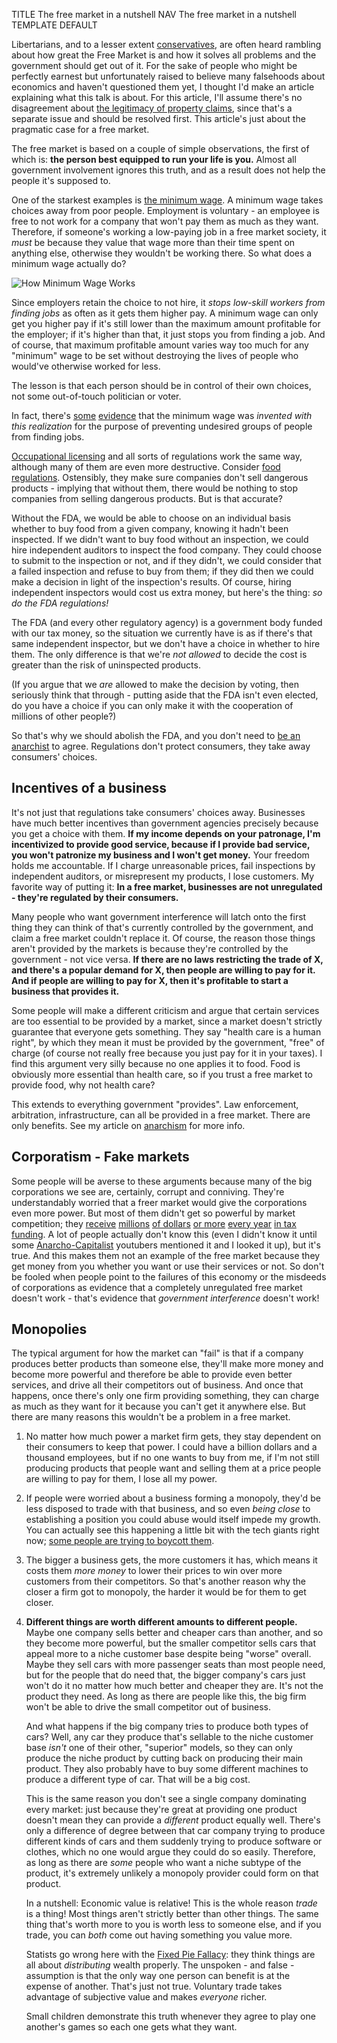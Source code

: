 TITLE The free market in a nutshell
NAV The free market in a nutshell
TEMPLATE DEFAULT

Libertarians, and to a lesser extent [conservatives](/argument/left_right), are often heard rambling about how great the Free Market is and how it solves all problems and the government should get out of it. For the sake of people who might be perfectly earnest but unfortunately raised to believe many falsehoods about economics and haven't questioned them yet, I thought I'd make an article explaining what this talk is about. For this article, I'll assume there's no disagreement about [the legitimacy of property claims](/protagonism/property), since that's a separate issue and should be resolved first. This article's just about the pragmatic case for a free market.

The free market is based on a couple of simple observations, the first of which is: **the person best equipped to run your life is you.** Almost all government involvement ignores this truth, and as a result does not help the people it's supposed to.

One of the starkest examples is [the minimum wage](/argument/leftist_economics). A minimum wage takes choices away from poor people. Employment is voluntary - an employee is free to not work for a company that won't pay them as much as they want. Therefore, if someone's working a low-paying job in a free market society, it *must* be because they value that wage more than their time spent on anything else, otherwise they wouldn't be working there. So what does a minimum wage actually do?

![How Minimum Wage Works](minimum_wage.jpg)

Since employers retain the choice to not hire, it *stops low-skill workers from finding jobs* as often as it gets them higher pay. A minimum wage can only get you higher pay if it's still lower than the maximum amount profitable for the employer; if it's higher than that, it just stops you from finding a job. And of course, that maximum profitable amount varies way too much for any "minimum" wage to be set without destroying the lives of people who would've otherwise worked for less.

The lesson is that each person should be in control of their own choices, not some out-of-touch politician or voter.

In fact, there's [some](https://www.law.gmu.edu/assets/files/publications/working_papers/1004ExcludingUnfitWorkers.pdf) [evidence](http://www.princeton.edu/~tleonard/papers/retrospectives.pdf) that the minimum wage was *invented with this realization* for the purpose of preventing undesired groups of people from finding jobs.

[Occupational licensing](https://fakenous.net/?p=1654) and all sorts of regulations work the same way, although many of them are even more destructive. Consider <a rel="nofollow" href="https://www.fda.gov/food/guidance-regulation-food-and-dietary-supplements">food regulations</a>. Ostensibly, they make sure companies don't sell dangerous products - implying that without them, there would be nothing to stop companies from selling dangerous products. But is that accurate?

Without the FDA, we would be able to choose on an individual basis whether to buy food from a given company, knowing it hadn't been inspected. If we didn't want to buy food without an inspection, we could hire independent auditors to inspect the food company. They could choose to submit to the inspection or not, and if they didn't, we could consider that a failed inspection and refuse to buy from them; if they did then we could make a decision in light of the inspection's results. Of course, hiring independent inspectors would cost us extra money, but here's the thing: *so do the FDA regulations!*

The FDA (and every other regulatory agency) is a government body funded with our tax money, so the situation we currently have is as if there's that same independent inspector, but we don't have a choice in whether to hire them. The only difference is that we're *not allowed* to decide the cost is greater than the risk of uninspected products.

(If you argue that we *are* allowed to make the decision by voting, then seriously think that through - putting aside that the FDA isn't even elected, do you have a choice if you can only make it with the cooperation of millions of other people?)

So that's why we should abolish the FDA, and you don't need to [be an anarchist](anarchism) to agree. Regulations don't protect consumers, they take away consumers' choices.

## Incentives of a business

It's not just that regulations take consumers' choices away. Businesses have much better incentives than government agencies precisely because you get a choice with them. **If my income depends on your patronage, I'm incentivized to provide good service, because if I provide bad service, you won't patronize my business and I won't get money.** Your freedom holds me accountable. If I charge unreasonable prices, fail inspections by independent auditors, or misrepresent my products, I lose customers. My favorite way of putting it: **In a free market, businesses are not unregulated - they're regulated by their consumers.**

Many people who want government interference will latch onto the first thing they can think of that's currently controlled by the government, and claim a free market couldn't replace it. Of course, the reason those things aren't provided by the markets is because they're controlled by the government - not vice versa. **If there are no laws restricting the trade of X, and there's a popular demand for X, then people are willing to pay for it. And if people are willing to pay for X, then it's profitable to start a business that provides it.**

Some people will make a different criticism and argue that certain services are too essential to be provided by a market, since a market doesn't strictly guarantee that everyone gets something. They say "health care is a human right", by which they mean it must be provided by the government, "free" of charge (of course not really free because you just pay for it in your taxes). I find this argument very silly because no one applies it to food. Food is obviously more essential than health care, so if you trust a free market to provide food, why not health care?

This extends to everything government "provides". Law enforcement, arbitration, infrastructure, can all be provided in a free market. There are only benefits. See my article on [anarchism](anarchism) for more info.

## Corporatism - Fake markets

Some people will be averse to these arguments because many of the big corporations we see are, certainly, corrupt and conniving. They're understandably worried that a freer market would give the corporations even more power. But most of them didn't get so powerful by market competition; they [receive](https://www.marketwatch.com/story/why-governments-are-giving-billions-in-tax-breaks-to-apple-amazon-and-other-tech-giants-2016-10-13) [millions](https://www.siliconvalleywatcher.com/googles-billions-in-internet-subsidies/) [of dollars](https://qz.com/1145669/googles-true-origin-partly-lies-in-cia-and-nsa-research-grants-for-mass-surveillance/) [or more](https://en.wikipedia.org/wiki/History_of_Google) [every year](https://www.cnsnews.com/news/article/obama-google-facebook-would-not-exist-without-government-funding) [in tax](https://www.theguardian.com/cities/2018/jul/02/us-cities-and-states-give-big-tech-93bn-in-subsidies-in-five-years-tax-breaks) [funding](http://www.precursorblog.com/content/how-much-should-google-be-subsidized). A lot of people actually don't know this (even I didn't know it until some [Anarcho-Capitalist](/argument/faction_ancap) youtubers mentioned it and I looked it up), but it's true. And this makes them not an example of the free market because they get money from you whether you want or use their services or not. So don't be fooled when people point to the failures of this economy or the misdeeds of corporations as evidence that a completely unregulated free market doesn't work - that's evidence that *government interference* doesn't work!

## Monopolies

The typical argument for how the market can "fail" is that if a company produces better products than someone else, they'll make more money and become more powerful and therefore be able to provide even better services, and drive all their competitors out of business. And once that happens, once there's only one firm providing something, they can charge as much as they want for it because you can't get it anywhere else. But there are many reasons this wouldn't be a problem in a free market.

1. No matter how much power a market firm gets, they stay dependent on their consumers to keep that power. I could have a billion dollars and a thousand employees, but if no one wants to buy from me, if I'm not still producing products that people want and selling them at a price people are willing to pay for them, I lose all my power.

2. If people were worried about a business forming a monopoly, they'd be less disposed to trade with that business, and so even *being close* to establishing a position you could abuse would itself impede my growth. You can actually see this happening a little bit with the tech giants right now; [some people are trying to boycott them](https://gizmodo.com/i-cut-the-big-five-tech-giants-from-my-life-it-was-hel-1831304194).

3. The bigger a business gets, the more customers it has, which means it costs them *more money* to lower their prices to win over more customers from their competitors. So that's another reason why the closer a firm got to monopoly, the harder it would be for them to get closer.

4. **Different things are worth different amounts to different people.** Maybe one company sells better and cheaper cars than another, and so they become more powerful, but the smaller competitor sells cars that appeal more to a niche customer base despite being "worse" overall. Maybe they sell cars with more passenger seats than most people need, but for the people that do need that, the bigger company's cars just won't do it no matter how much better and cheaper they are. It's not the product they need. As long as there are people like this, the big firm won't be able to drive the small competitor out of business.

	And what happens if the big company tries to produce both types of cars? Well, any car they produce that's sellable to the niche customer base *isn't* one of their other, "superior" models, so they can only produce the niche product by cutting back on producing their main product. They also probably have to buy some different machines to produce a different type of car. That will be a big cost.

	This is the same reason you don't see a single company dominating every market: just because they're great at providing one product doesn't mean they can provide a *different* product equally well. There's only a difference of degree between that car company trying to produce different kinds of cars and them suddenly trying to produce software or clothes, which no one would argue they could do so easily. Therefore, as long as there are *some* people who want a niche subtype of the product, it's extremely unlikely a monopoly provider could form on that product.

	In a nutshell: Economic value is relative! This is the whole reason *trade* is a thing! Most things aren't strictly better than other things. The same thing that's worth more to you is worth less to someone else, and if you trade, you can *both* come out having something you value more.

	Statists go wrong here with the [Fixed Pie Fallacy](https://www.youtube.com/watch?v=rixbHbaWBuk): they think things are all about *distributing* wealth properly. The unspoken - and false - assumption is that the only way one person can benefit is at the expense of another. That's just not true. Voluntary trade takes advantage of subjective value and makes *everyone* richer.

	Small children demonstrate this truth whenever they agree to play one another's games so each one gets what they want.
